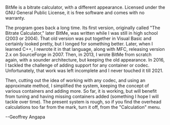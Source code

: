 BitMe is a bitrate calculator, with a different appearance. Licensed under the GNU General Public License, it is free software and comes with no warranty.

The program goes back a long time. Its first version, originally called "The Bitrate Calculator," later BitMe, was written while I was still in high school (2003 or 2004). That old version was put together in Visual Basic and certainly looked pretty, but I longed for something better. Later, when I learned C++, I rewrote it in that language, along with MFC, releasing version 2.x on SourceForge in 2007. Then, in 2013, I wrote BitMe from scratch again, with a sounder architecture, but keeping the old appearance. In 2016, I tackled the challenge of adding support for any container or codec. Unfortunately, that work was left incomplete and I never touched it till 2021.

Then, cutting out the idea of working with any codec, and using an approximate method, I simplified the system, keeping the concept of various containers and adding more. So far, it is working, but will benefit from tuning and having missing containers added (something I hope I will tackle over time). The present system is rough, so if you find the overhead calculations too far from the mark, turn it off, from the "Calculation" menu.

--Geoffrey Angapa
